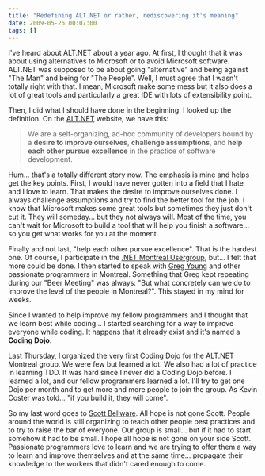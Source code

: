 ```yaml
---
title: "Redefining ALT.NET or rather, rediscovering it's meaning"
date: 2009-05-25 00:07:00
tags: []
---
```


I've heard about ALT.NET about a year ago. At first, I thought that it was about using alternatives to Microsoft or to avoid Microsoft software. ALT.NET was supposed to be about going "alternative" and being against "The Man" and being for "The People". Well, I must agree that I wasn't totally right with that. I mean, Microsoft make some mess but it also does a lot of great tools and particularly a great IDE with lots of extensibility point.

Then, I did what I should have done in the beginning. I looked up the definition. On the [ALT.NET](http://altdotnet.org) website, we have this:

> We are a self-organizing, ad-hoc community of developers bound by a **desire to improve ourselves**, **challenge assumptions**, and **help each other pursue excellence** in the practice of software development.

Hum... that's a totally different story now. The emphasis is mine and helps get the key points. First, I would have never gotten into a field that I hate and I love to learn. That makes the desire to improve ourselves done. I always challenge assumptions and try to find the better tool for the job. I know that Microsoft makes some great tools but sometimes they just don't cut it. They will someday... but they not always will. Most of the time, you can't wait for Microsoft to build a tool that will help you finish a software... so you get what works for you at the moment.

Finally and not last, "help each other pursue excellence". That is the hardest one. Of course, I participate in the [.NET Montreal Usergroup](http://www.dotnetmontreal.com/dnn/), but... I felt that more could be done. I then started to speak with [Greg Young](http://codebetter.com/blogs/gregyoung/) and other passionate programmers in Montreal. Something that Greg kept repeating during our "Beer Meeting" was always: "But what concretely can we do to improve the level of the people in Montreal?". This stayed in my mind for weeks.

Since I wanted to help improve my fellow programmers and I thought that we learn best while coding... I started searching for a way to improve everyone while coding. It happens that it already exist and it's named a **Coding Dojo**.

Last Thursday, I organized the very first Coding Dojo for the ALT.NET Montreal group. We were few but learned a lot. We also had a lot of practice in learning TDD. It was hard since I never did a Coding Dojo before. I learned a lot, and our fellow programmers learned a lot. I'll try to get one Dojo per month and to get more and more people to join the group. As Kevin Coster was told... "if you build it, they will come".

So my last word goes to [Scott Bellware](http://blog.scottbellware.com/). All hope is not gone Scott. People around the world is still organizing to teach other people best practices and to try to raise the bar of everyone. Our group is small... but if it had to start somehow it had to be small. I hope all hope is not gone on your side Scott. Passionate programmers love to learn and we are trying to offer them a way to learn and improve themselves and at the same time... propagate their knowledge to the workers that didn't cared enough to come.

